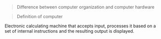 > Difference between computer organization and computer hardware

> Definition of computer

Electronic calculating machine that accepts input, processes it based on a set of internal instructions and the resulting output is displayed.
